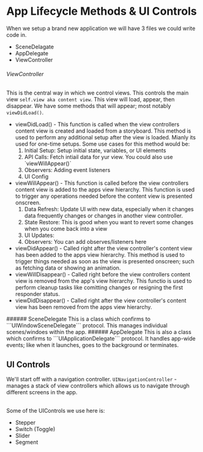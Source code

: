 # App Lifecycle Methods & UI Controls
When we setup a brand new application we will have 3 files we could write code in.
<ul>
    <li>SceneDelagate</li>
    <li>AppDelegate</li>
    <li>ViewController</li>
</ul>

###### ViewController
This is the central way in which we control views. This controls the main view ```self.view aka content view```. This view will load, appear, then disappear. We have some methods that will appear; most notably ```viewDidLoad()```. 
<ul>
    <li>viewDidLoad() - This function is called when the view controllers content view is created and loaded from a storyboard. This method is used to perform any additional setup after the view is loaded. Mianly its used for one-time setups. Some use cases for this method would be: 
        <ol>
            <li>Initial Setup: Setup initial state, variables, or UI elements</li>
            <li>API Calls: Fetch intiail data for yur view. You could also use `viewWillAppear()`
            </li>
            <li>Observers: Adding event listeners</li>
            <li>UI Config</li>
        </ol>
    </li>
    <li>viewWillAppear() - This function is called before the view controllers content view is added to the apps view hierarchy. This function is used to trigger any operations needed before the content view is presented onscreen. 
        <ol>
            <li>Data Refresh: Update UI with new data, especially when it changes data frequently changes or changes in another view controller.</li>
            <li>State Restore: This is good when you want to revert some changes when you come back into a view</li>
            <li>UI Updates:</li>
            <li>Observers: You can add observes/listeners here</li>
        </ol>
    </li>
    <li>viewDidAppear() - Called right after the view controller's content view has been added to the apps view hierarchy. This method is used to trigger things needed as soon as the view is presented onscreen; such as fetching data or showing an animation. </li>
    <li>viewWillDisappear() - Called right before the view controllers content view is removed from the app's view hierarchy. This functio is used to perform cleanup tasks like comitting changes or resigning the first responder status. </li>
    <li>viewDidDisappear() - Called right after the view controller's content view has been removed from the apps view hierarchy.</li>
</ul>
###### SceneDelegate
This is a class which confirms to ```UIWindowSceneDelegate``` protocol. This manages individual scenes/windoes within the app. 
###### AppDelegate
This is also a class which confirms to ```UIApplicationDelegate``` protocol. It handles app-wide events; like when it launches, goes to the background or terminates. 

## UI Controls
We'll start off with a navigation controller.
```UINavigationController``` - manages a stack of view controllers which allows us to navigate through different screens in the app. <br></br>

Some of the UIControls we use here is:
<ul>
    <li>Stepper</li>
    <li>Switch (Toggle)</li>
    <li>Slider</li>
    <li>Segment</li>
</ul>